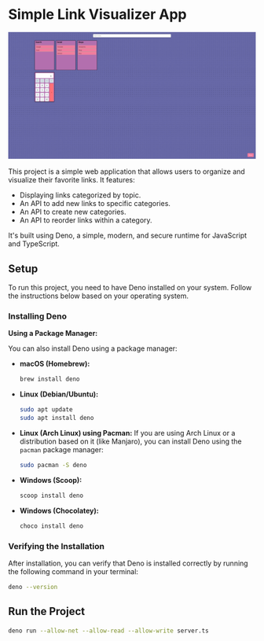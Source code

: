 # Simple Link Visualizer App

![startpage screenshot](startpage.png "startpage")

This project is a simple web application that allows users to organize and visualize their favorite links. It features:

* Displaying links categorized by topic.
* An API to add new links to specific categories.
* An API to create new categories.
* An API to reorder links within a category.

It's built using Deno, a simple, modern, and secure runtime for JavaScript and TypeScript.

## Setup

To run this project, you need to have Deno installed on your system. Follow the instructions below based on your operating system.

### Installing Deno

**Using a Package Manager:**

You can also install Deno using a package manager:

* **macOS (Homebrew):**
    ```bash
    brew install deno
    ```
* **Linux (Debian/Ubuntu):**
    ```bash
    sudo apt update
    sudo apt install deno
    ```
* **Linux (Arch Linux) using Pacman:**
    If you are using Arch Linux or a distribution based on it (like Manjaro), you can install Deno using the `pacman` package manager:
    ```bash
    sudo pacman -S deno
    ```
* **Windows (Scoop):**
    ```powershell
    scoop install deno
    ```
* **Windows (Chocolatey):**
    ```bash
    choco install deno
    ```

### Verifying the Installation

After installation, you can verify that Deno is installed correctly by running the following command in your terminal:

```bash
deno --version
```

## Run the Project
```bash
deno run --allow-net --allow-read --allow-write server.ts
```

